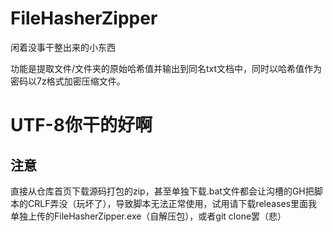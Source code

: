 # FileHasherZipper
闲着没事干整出来的小东西

功能是提取文件/文件夹的原始哈希值并输出到同名txt文档中，同时以哈希值作为密码以7z格式加密压缩文件。

# UTF-8你干的好啊

## 注意
直接从仓库首页下载源码打包的zip，甚至单独下载.bat文件都会让沟槽的GH把脚本的CRLF弄没（玩坏了），导致脚本无法正常使用，试用请下载releases里面我单独上传的FileHasherZipper.exe（自解压包），或者git clone罢（悲）
